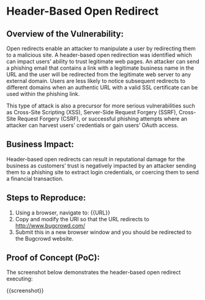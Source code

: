 # Header-Based Open Redirect

## Overview of the Vulnerability:

Open redirects enable an attacker to manipulate a user by redirecting them to a malicious site. A header-based open redirection was identified which can impact users’ ability to trust legitimate web pages. An attacker can send a phishing email that contains a link with a legitimate business name in the URL and the user will be redirected from the legitimate web server to any external domain. Users are less likely to notice subsequent redirects to different domains when an authentic URL with a valid SSL certificate can be used within the phishing link.

This type of attack is also a precursor for more serious vulnerabilities such as Cross-Site Scripting (XSS), Server-Side Request Forgery (SSRF), Cross-Site Request Forgery (CSRF), or successful phishing attempts where an attacker can harvest users’ credentials or gain users’ OAuth access.

## Business Impact:

Header-based open redirects can result in reputational damage for the business as customers’ trust is negatively impacted by an attacker sending them to a phishing site to extract login credentials, or coercing them to send a financial transaction.

## Steps to Reproduce:

1. Using a browser, navigate to: {{URL}}
1. Copy and modify the URI so that the URL redirects to <http://www.bugcrowd.com/>
1. Submit this in a new browser window and you should be redirected to the Bugcrowd website.

## Proof of Concept (PoC):

The screenshot below demonstrates the header-based open redirect executing:

{{screenshot}}
